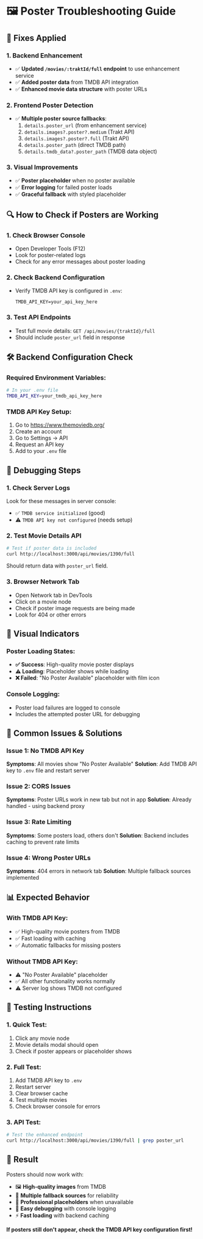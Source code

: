 # 🖼️ Poster Troubleshooting Guide

## 🔧 **Fixes Applied**

### **1. Backend Enhancement**
- ✅ **Updated `/movies/:traktId/full` endpoint** to use enhancement service
- ✅ **Added poster data** from TMDB API integration
- ✅ **Enhanced movie data structure** with poster URLs

### **2. Frontend Poster Detection**
- ✅ **Multiple poster source fallbacks**:
  1. `details.poster_url` (from enhancement service)
  2. `details.images?.poster?.medium` (Trakt API)
  3. `details.images?.poster?.full` (Trakt API)
  4. `details.poster_path` (direct TMDB path)
  5. `details.tmdb_data?.poster_path` (TMDB data object)

### **3. Visual Improvements**
- ✅ **Poster placeholder** when no poster available
- ✅ **Error logging** for failed poster loads
- ✅ **Graceful fallback** with styled placeholder

## 🔍 **How to Check if Posters are Working**

### **1. Check Browser Console**
- Open Developer Tools (F12)
- Look for poster-related logs
- Check for any error messages about poster loading

### **2. Check Backend Configuration**
- Verify TMDB API key is configured in `.env`:
  ```
  TMDB_API_KEY=your_api_key_here
  ```

### **3. Test API Endpoints**
- Test full movie details: `GET /api/movies/{traktId}/full`
- Should include `poster_url` field in response

## 🛠️ **Backend Configuration Check**

### **Required Environment Variables:**
```bash
# In your .env file
TMDB_API_KEY=your_tmdb_api_key_here
```

### **TMDB API Key Setup:**
1. Go to https://www.themoviedb.org/
2. Create an account
3. Go to Settings → API
4. Request an API key
5. Add to your `.env` file

## 🔧 **Debugging Steps**

### **1. Check Server Logs**
Look for these messages in server console:
- ✅ `TMDB service initialized` (good)
- ⚠️ `TMDB API key not configured` (needs setup)

### **2. Test Movie Details API**
```bash
# Test if poster data is included
curl http://localhost:3000/api/movies/1390/full
```

Should return data with `poster_url` field.

### **3. Browser Network Tab**
- Open Network tab in DevTools
- Click on a movie node
- Check if poster image requests are being made
- Look for 404 or other errors

## 🎨 **Visual Indicators**

### **Poster Loading States:**
- **✅ Success**: High-quality movie poster displays
- **⚠️ Loading**: Placeholder shows while loading
- **❌ Failed**: "No Poster Available" placeholder with film icon

### **Console Logging:**
- Poster load failures are logged to console
- Includes the attempted poster URL for debugging

## 🔧 **Common Issues & Solutions**

### **Issue 1: No TMDB API Key**
**Symptoms**: All movies show "No Poster Available"
**Solution**: Add TMDB API key to `.env` file and restart server

### **Issue 2: CORS Issues**
**Symptoms**: Poster URLs work in new tab but not in app
**Solution**: Already handled - using backend proxy

### **Issue 3: Rate Limiting**
**Symptoms**: Some posters load, others don't
**Solution**: Backend includes caching to prevent rate limits

### **Issue 4: Wrong Poster URLs**
**Symptoms**: 404 errors in network tab
**Solution**: Multiple fallback sources implemented

## 📊 **Expected Behavior**

### **With TMDB API Key:**
- ✅ High-quality movie posters from TMDB
- ✅ Fast loading with caching
- ✅ Automatic fallbacks for missing posters

### **Without TMDB API Key:**
- ⚠️ "No Poster Available" placeholder
- ✅ All other functionality works normally
- ⚠️ Server log shows TMDB not configured

## 🚀 **Testing Instructions**

### **1. Quick Test:**
1. Click any movie node
2. Movie details modal should open
3. Check if poster appears or placeholder shows

### **2. Full Test:**
1. Add TMDB API key to `.env`
2. Restart server
3. Clear browser cache
4. Test multiple movies
5. Check browser console for errors

### **3. API Test:**
```bash
# Test the enhanced endpoint
curl http://localhost:3000/api/movies/1390/full | grep poster_url
```

## 🎯 **Result**

Posters should now work with:
- 🖼️ **High-quality images** from TMDB
- 🔄 **Multiple fallback sources** for reliability
- 🎨 **Professional placeholders** when unavailable
- 🔧 **Easy debugging** with console logging
- ⚡ **Fast loading** with backend caching

**If posters still don't appear, check the TMDB API key configuration first!**